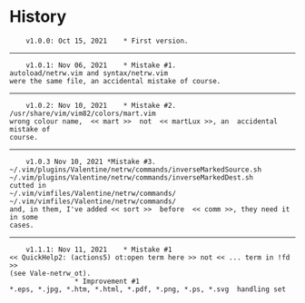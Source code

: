 # History

		v1.0.0: Oct 15, 2021	* First version.
________________

		v1.0.1: Nov 06, 2021    * Mistake #1. 
	autoload/netrw.vim and syntax/netrw.vim 
	were the same file, an accidental mistake of course.
________________

		v1.0.2: Nov 10, 2021	* Mistake #2.
	/usr/share/vim/vim82/colors/mart.vim 
	wrong colour name,  << mart >>  not  << martLux >>, an  accidental mistake of
	course.
________________

		v1.0.3 Nov 10, 2021	*Mistake #3.
	~/.vim/plugins/Valentine/netrw/commands/inverseMarkedSource.sh 
	~/.vim/plugins/Valentine/netrw/commands/inverseMarkedDest.sh 
	cutted in 
	~/.vim/vimfiles/Valentine/netrw/commands/ 
	~/.vim/vimfiles/Valentine/netrw/commands/ 
	and, in them, I've added << sort >>  before  << comm >>, they need it in some 
	cases.
________________

		v1.1.1: Nov 11, 2021	* Mistake #1
	<< QuickHelp2: (actions5) ot:open term here >> not << ... term in !fd >> 
	(see Vale-netrw_ot). 
					* Improvement #1
	*.eps, *.jpg, *.htm, *.html, *.pdf, *.png, *.ps, *.svg  handling set

